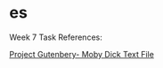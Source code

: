 # es
Week 7 Task
References: 

[Project Gutenbery- Moby Dick Text File](https://www.gutenberg.org/files/2701/old/moby10b.txt)
